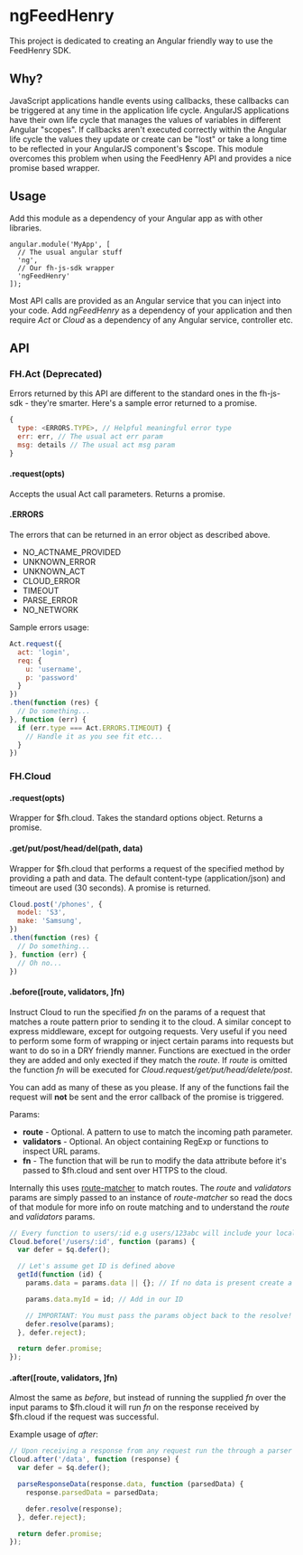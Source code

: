 ngFeedHenry
===================================

This project is dedicated to creating an Angular friendly way to use the
FeedHenry SDK.

## Why?
JavaScript applications handle events using callbacks, these callbacks can be
triggered at any time in the application life cycle. AngularJS applications
have their own life cycle that manages the values of variables in different
Angular "scopes". If callbacks aren't executed correctly within the Angular
life cycle the values they update or create can be "lost" or take a long time 
to be reflected in your AngularJS component's $scope. This module overcomes
this problem when using the FeedHenry API and provides a nice promise based
wrapper.

## Usage
Add this module as a dependency of your Angular app as with other libraries.

```
angular.module('MyApp', [
  // The usual angular stuff
  'ng',
  // Our fh-js-sdk wrapper
  'ngFeedHenry'
]);
```
Most API calls are provided as an Angular service that you can inject into
your code. Add *ngFeedHenry* as a dependency of your application and then 
require *Act* or *Cloud* as a dependency of any Angular service, controller etc.


## API

### FH.Act (Deprecated)
Errors returned by this API are different to the standard ones in the
fh-js-sdk - they're smarter. Here's a sample error returned to a promise.

```javascript
{
  type: <ERRORS.TYPE>, // Helpful meaningful error type
  err: err, // The usual act err param
  msg: details // The usual act msg param
}
```

#### .request(opts)
Accepts the usual Act call parameters. Returns a promise.


#### .ERRORS
The errors that can be returned in an error object as described above.

* NO_ACTNAME_PROVIDED
* UNKNOWN_ERROR
* UNKNOWN_ACT
* CLOUD_ERROR
* TIMEOUT
* PARSE_ERROR
* NO_NETWORK

Sample errors usage:

```javascript
Act.request({
  act: 'login',
  req: {
    u: 'username',
    p: 'password'
  }
})
.then(function (res) {
  // Do something...
}, function (err) {
  if (err.type === Act.ERRORS.TIMEOUT) {
    // Handle it as you see fit etc...
  }
})

```

### FH.Cloud

#### .request(opts)
Wrapper for $fh.cloud. Takes the standard options object. Returns a promise.

#### .get/put/post/head/del(path, data)
Wrapper for $fh.cloud that performs a request of the specified method by 
providing a path and data. The default content-type (application/json) and 
timeout are used (30 seconds). A promise is returned.

```javascript
Cloud.post('/phones', {
  model: 'S3',
  make: 'Samsung',
})
.then(function (res) {
  // Do something...
}, function (err) {
  // Oh no...
})
```

#### .before([route, validators, ]fn)
Instruct Cloud to run the specified _fn_ on the params of a request that 
matches a route pattern prior to sending it to the cloud. A similar concept to 
express middleware, except for outgoing requests. Very useful if you need to 
perform some form of wrapping or inject certain params into requests but want 
to do so in a DRY friendly manner. Functions are exectued in the order they are 
added and only exected if they match the _route_. If _route_ is omitted the 
function _fn_ will be executed for _Cloud.request/get/put/head/delete/post_.

You can add as many of these as you please. If any of the functions fail the 
request will **not** be sent and the error callback of the promise is triggered.

Params: 

* **route** - Optional. A pattern to use to match the incoming path parameter.
* **validators** - Optional. An object containing RegExp or functions to 
inspect URL params.
* **fn** - The function that will be run to modify the data attribute before 
it's passed to $fh.cloud and sent over HTTPS to the cloud.

Internally this uses 
[route-matcher](https://github.com/cowboy/javascript-route-matcher) to match 
routes. The _route_ and _validators_ params are simply passed to an instance 
of _route-matcher_ so read the docs of that module for more info on route 
matching and to understand the _route_ and _validators_ params.


```javascript
// Every function to users/:id e.g users/123abc will include your local id
Cloud.before('/users/:id', function (params) {
  var defer = $q.defer();

  // Let's assume get ID is defined above
  getId(function (id) {
    params.data = params.data || {}; // If no data is present create a payload

    params.data.myId = id; // Add in our ID

    // IMPORTANT: You must pass the params object back to the resolve!
    defer.resolve(params);
  }, defer.reject);

  return defer.promise;
});
```

#### .after([route, validators, ]fn)
Almost the same as _before_, but instead of running the supplied _fn_ over the 
input params to $fh.cloud it will run _fn_ on the response received by 
$fh.cloud if the request was successful. 

Example usage of _after_:

```javascript
// Upon receiving a response from any request run the through a parser
Cloud.after('/data', function (response) {
  var defer = $q.defer();

  parseResponseData(response.data, function (parsedData) {
    response.parsedData = parsedData;

    defer.resolve(response);
  }, defer.reject);

  return defer.promise;
});
```